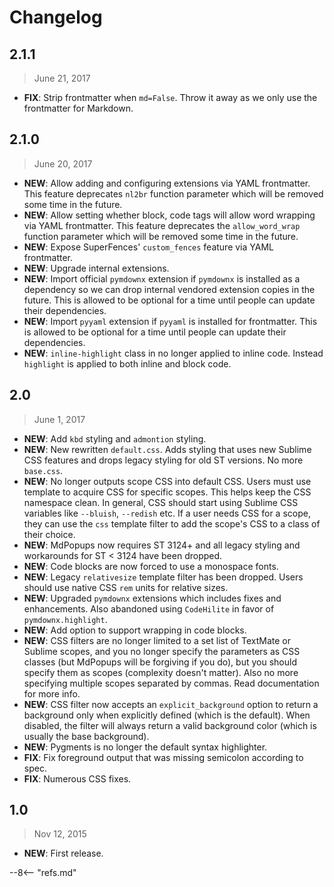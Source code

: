 # Changelog

## 2.1.1

> June 21, 2017

- **FIX**: Strip frontmatter when `md=False`. Throw it away as we only use the frontmatter for Markdown.

## 2.1.0

> June 20, 2017

- **NEW**: Allow adding and configuring extensions via YAML frontmatter. This feature deprecates `nl2br` function parameter which will be removed some time in the future.
- **NEW**: Allow setting whether block, code tags will allow word wrapping via YAML frontmatter. This feature deprecates the `allow_word_wrap` function parameter which will be removed some time in the future.
- **NEW**: Expose SuperFences' `custom_fences` feature via YAML frontmatter.
- **NEW**: Upgrade internal extensions.
- **NEW**: Import official `pymdownx` extension if `pymdownx` is installed as a dependency so we can drop internal vendored extension copies in the future. This is allowed to be optional for a time until people can update their dependencies.
- **NEW**: Import `pyyaml` extension if `pyyaml` is installed for frontmatter. This is allowed to be optional for a time until people can update their dependencies.
- **NEW**: `inline-highlight` class in no longer applied to inline code.  Instead `highlight` is applied to both inline and block code.

## 2.0

> June 1, 2017

- **NEW**: Add `kbd` styling and `admontion` styling.
- **NEW**: New rewritten `default.css`. Adds styling that uses new Sublime CSS features and drops legacy styling for old ST versions. No more `base.css`.
- **NEW**: No longer outputs scope CSS into default CSS. Users must use template to acquire CSS for specific scopes. This helps keep the CSS namespace clean. In general, CSS should start using Sublime CSS variables like `--bluish`, `--redish` etc.  If a user needs CSS for a scope, they can use the `css` template filter to add the scope's CSS to a class of their choice.
- **NEW**: MdPopups now requires ST 3124+ and all legacy styling and workarounds for ST < 3124 have been dropped.
- **NEW**: Code blocks are now forced to use a monospace fonts.
- **NEW**: Legacy `relativesize` template filter has been dropped. Users should use native CSS `rem` units for relative sizes.
- **NEW**: Upgraded `pymdownx` extensions which includes fixes and enhancements. Also abandoned using `CodeHilite` in favor of `pymdownx.highlight`.
- **NEW**: Add option to support wrapping in code blocks.
- **NEW**: CSS filters are no longer limited to a set list of TextMate or Sublime scopes, and you no longer specify the parameters as CSS classes (but MdPopups will be forgiving if you do), but you should specify them as scopes (complexity doesn't matter). Also no more specifying multiple scopes separated by commas. Read documentation for more info.
- **NEW**: CSS filter now accepts an `explicit_background` option to return a background only when explicitly defined (which is the default). When disabled, the filter will always return a valid background color (which is usually the base background).
- **NEW**: Pygments is no longer the default syntax highlighter.
- **FIX**: Fix foreground output that was missing semicolon according to spec.
- **FIX**: Numerous CSS fixes.

## 1.0

> Nov 12, 2015

- **NEW**: First release.

--8<-- "refs.md"
